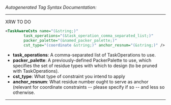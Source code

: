 <!-- THIS IS AN AUTOGENERATED FILE: Don't edit it directly, instead change the schema definition in the code itself. -->

_Autogenerated Tag Syntax Documentation:_

---
XRW TO DO

```xml
<TaskAwareCsts name="(&string;)"
        task_operations="(&task_operation_comma_separated_list;)"
        packer_palette="(&named_packer_palette;)"
        cst_type="(coordinate &string;)" anchor_resnum="(&string;)" />
```

-   **task_operations**: A comma-separated list of TaskOperations to use.
-   **packer_palette**: A previously-defined PackerPalette to use, which specifies the set of residue types with which to design (to be pruned with TaskOperations).
-   **cst_type**: What type of constraint you intend to apply
-   **anchor_resnum**: What residue number ought to serve as anchor (relevant for coordinate constraints -- please specify if so -- and less so otherwise.

---
